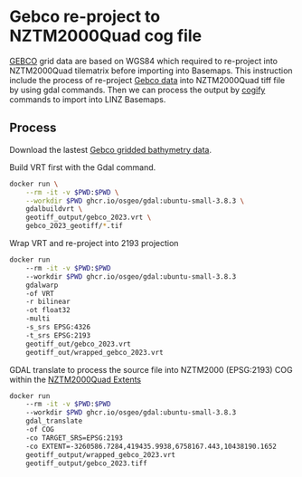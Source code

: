 # Gebco re-project to NZTM2000Quad cog file

[GEBCO](https://www.gebco.net/) grid data are based on WGS84 which required to re-project into NZTM2000Quad tilematrix before importing into Basemaps. This instruction include the process of re-project [Gebco data](https://www.gebco.net/data_and_products/gridded_bathymetry_data/) into NZTM2000Quad tiff file by using gdal commands. Then we can process the output by [cogify](https://github.com/linz/basemaps/tree/master/packages/cogify) commands to import into LINZ Basemaps.

## Process

Download the lastest [Gebco gridded bathymetry data](https://www.gebco.net/data_and_products/gridded_bathymetry_data/).

Build VRT first with the Gdal command.

```bash
docker run \
    --rm -it -v $PWD:$PWD \
    --workdir $PWD ghcr.io/osgeo/gdal:ubuntu-small-3.8.3 \
    gdalbuildvrt \
    geotiff_output/gebco_2023.vrt \
    gebco_2023_geotiff/*.tif
```

Wrap VRT and re-project into 2193 projection

```bash
docker run
    --rm -it -v $PWD:$PWD
    --workdir $PWD ghcr.io/osgeo/gdal:ubuntu-small-3.8.3
    gdalwarp
    -of VRT
    -r bilinear 
    -ot float32
    -multi
    -s_srs EPSG:4326
    -t_srs EPSG:2193
    geotiff_out/gebco_2023.vrt
    geotiff_out/wrapped_gebco_2023.vrt

```

GDAL translate to process the source file into NZTM2000 (EPSG:2193) COG within the [NZTM2000Quad Extents](https://github.com/linz/NZTM2000TileMatrixSet/blob/master/raw/NZTM2000Quad.json#L7)

```bash
docker run
    --rm -it -v $PWD:$PWD
    --workdir $PWD ghcr.io/osgeo/gdal:ubuntu-small-3.8.3
    gdal_translate
    -of COG
    -co TARGET_SRS=EPSG:2193
    -co EXTENT=-3260586.7284,419435.9938,6758167.443,10438190.1652
    geotiff_output/wrapped_gebco_2023.vrt
    geotiff_output/gebco_2023.tiff

```
